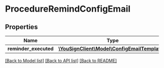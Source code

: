 # ProcedureRemindConfigEmail

## Properties
Name | Type | Description | Notes
------------ | ------------- | ------------- | -------------
**reminder_executed** | [**\YouSignClient\Model\ConfigEmailTemplate[]**](ConfigEmailTemplate.md) |  | [optional] 

[[Back to Model list]](../README.md#documentation-for-models) [[Back to API list]](../README.md#documentation-for-api-endpoints) [[Back to README]](../README.md)

